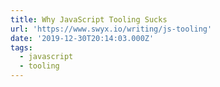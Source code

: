 ```yaml
---
title: Why JavaScript Tooling Sucks
url: 'https://www.swyx.io/writing/js-tooling'
date: '2019-12-30T20:14:03.000Z'
tags:
  - javascript
  - tooling
---
```

